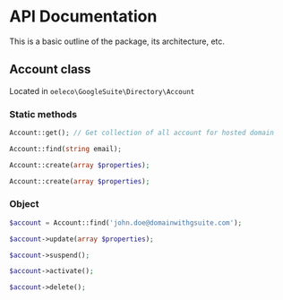 # API Documentation

This is a basic outline of the package, its architecture, etc.

## Account class

Located in `oeleco\GoogleSuite\Directory\Account`

### Static methods

```php
Account::get(); // Get collection of all account for hosted domain

Account::find(string email);

Account::create(array $properties);

Account::create(array $properties);

```

### Object

```php
$account = Account::find('john.doe@domainwithgsuite.com');

$account->update(array $properties);

$account->suspend();

$account->activate();

$account->delete();

```
